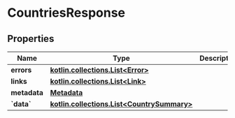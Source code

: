 
# CountriesResponse

## Properties
| Name | Type | Description | Notes |
| ------------ | ------------- | ------------- | ------------- |
| **errors** | [**kotlin.collections.List&lt;Error&gt;**](Error.md) |  |  [optional] |
| **links** | [**kotlin.collections.List&lt;Link&gt;**](Link.md) |  |  [optional] |
| **metadata** | [**Metadata**](Metadata.md) |  |  [optional] |
| **&#x60;data&#x60;** | [**kotlin.collections.List&lt;CountrySummary&gt;**](CountrySummary.md) |  |  [optional] |



